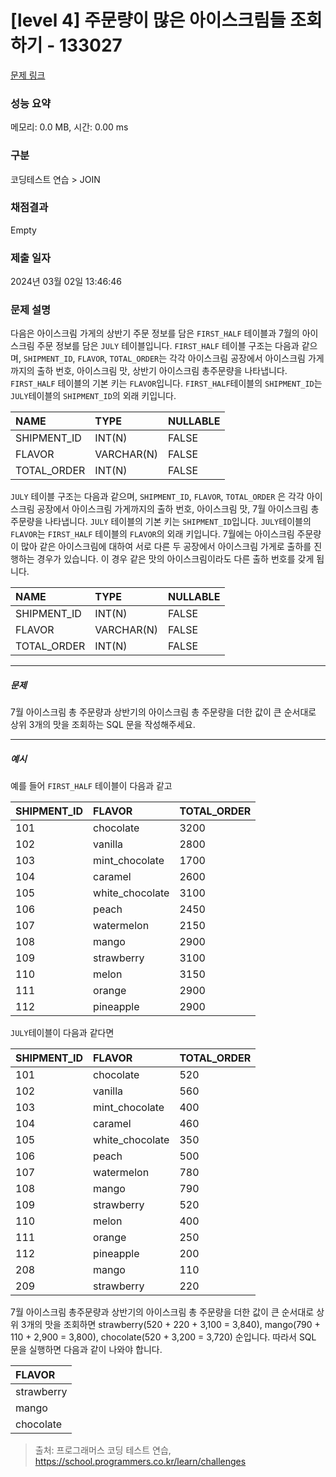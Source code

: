 # [level 4] 주문량이 많은 아이스크림들 조회하기 - 133027 

[문제 링크](https://school.programmers.co.kr/learn/courses/30/lessons/133027) 

### 성능 요약

메모리: 0.0 MB, 시간: 0.00 ms

### 구분

코딩테스트 연습 > JOIN

### 채점결과

Empty

### 제출 일자

2024년 03월 02일 13:46:46

### 문제 설명

<p>다음은 아이스크림 가게의 상반기 주문 정보를 담은 <code>FIRST_HALF</code> 테이블과 7월의 아이스크림 주문 정보를 담은 <code>JULY</code> 테이블입니다. <code>FIRST_HALF</code> 테이블 구조는 다음과 같으며, <code>SHIPMENT_ID</code>, <code>FLAVOR</code>, <code>TOTAL_ORDER</code>는 각각 아이스크림 공장에서 아이스크림 가게까지의 출하 번호, 아이스크림 맛, 상반기 아이스크림 총주문량을 나타냅니다. <code>FIRST_HALF</code> 테이블의 기본 키는 <code>FLAVOR</code>입니다. <code>FIRST_HALF</code>테이블의 <code>SHIPMENT_ID</code>는 <code>JULY</code>테이블의 <code>SHIPMENT_ID</code>의 외래 키입니다. </p>
<table class="table">
        <thead><tr>
<th style="text-align: left">NAME</th>
<th style="text-align: left">TYPE</th>
<th>NULLABLE</th>
</tr>
</thead>
        <tbody><tr>
<td style="text-align: left">SHIPMENT_ID</td>
<td style="text-align: left">INT(N)</td>
<td>FALSE</td>
</tr>
<tr>
<td style="text-align: left">FLAVOR</td>
<td style="text-align: left">VARCHAR(N)</td>
<td>FALSE</td>
</tr>
<tr>
<td style="text-align: left">TOTAL_ORDER</td>
<td style="text-align: left">INT(N)</td>
<td>FALSE</td>
</tr>
</tbody>
      </table>
<p><code>JULY</code> 테이블 구조는 다음과 같으며, <code>SHIPMENT_ID</code>, <code>FLAVOR</code>, <code>TOTAL_ORDER</code> 은 각각 아이스크림 공장에서 아이스크림 가게까지의 출하 번호, 아이스크림 맛, 7월 아이스크림 총주문량을 나타냅니다.  <code>JULY</code> 테이블의 기본 키는 <code>SHIPMENT_ID</code>입니다. <code>JULY</code>테이블의 <code>FLAVOR</code>는 <code>FIRST_HALF</code> 테이블의  <code>FLAVOR</code>의 외래 키입니다. 7월에는 아이스크림 주문량이 많아 같은 아이스크림에 대하여 서로 다른 두 공장에서 아이스크림 가게로 출하를 진행하는 경우가 있습니다. 이 경우 같은 맛의 아이스크림이라도 다른 출하 번호를 갖게 됩니다.</p>
<table class="table">
        <thead><tr>
<th style="text-align: left">NAME</th>
<th style="text-align: left">TYPE</th>
<th>NULLABLE</th>
</tr>
</thead>
        <tbody><tr>
<td style="text-align: left">SHIPMENT_ID</td>
<td style="text-align: left">INT(N)</td>
<td>FALSE</td>
</tr>
<tr>
<td style="text-align: left">FLAVOR</td>
<td style="text-align: left">VARCHAR(N)</td>
<td>FALSE</td>
</tr>
<tr>
<td style="text-align: left">TOTAL_ORDER</td>
<td style="text-align: left">INT(N)</td>
<td>FALSE</td>
</tr>
</tbody>
      </table>
<hr>

<h5>문제</h5>

<p>7월 아이스크림 총 주문량과 상반기의 아이스크림 총 주문량을 더한 값이 큰 순서대로 상위 3개의 맛을 조회하는 SQL 문을 작성해주세요. </p>

<hr>

<h5>예시</h5>

<p>예를 들어 <code>FIRST_HALF</code> 테이블이 다음과 같고</p>
<table class="table">
        <thead><tr>
<th style="text-align: left">SHIPMENT_ID</th>
<th style="text-align: left">FLAVOR</th>
<th>TOTAL_ORDER</th>
</tr>
</thead>
        <tbody><tr>
<td style="text-align: left">101</td>
<td style="text-align: left">chocolate</td>
<td>3200</td>
</tr>
<tr>
<td style="text-align: left">102</td>
<td style="text-align: left">vanilla</td>
<td>2800</td>
</tr>
<tr>
<td style="text-align: left">103</td>
<td style="text-align: left">mint_chocolate</td>
<td>1700</td>
</tr>
<tr>
<td style="text-align: left">104</td>
<td style="text-align: left">caramel</td>
<td>2600</td>
</tr>
<tr>
<td style="text-align: left">105</td>
<td style="text-align: left">white_chocolate</td>
<td>3100</td>
</tr>
<tr>
<td style="text-align: left">106</td>
<td style="text-align: left">peach</td>
<td>2450</td>
</tr>
<tr>
<td style="text-align: left">107</td>
<td style="text-align: left">watermelon</td>
<td>2150</td>
</tr>
<tr>
<td style="text-align: left">108</td>
<td style="text-align: left">mango</td>
<td>2900</td>
</tr>
<tr>
<td style="text-align: left">109</td>
<td style="text-align: left">strawberry</td>
<td>3100</td>
</tr>
<tr>
<td style="text-align: left">110</td>
<td style="text-align: left">melon</td>
<td>3150</td>
</tr>
<tr>
<td style="text-align: left">111</td>
<td style="text-align: left">orange</td>
<td>2900</td>
</tr>
<tr>
<td style="text-align: left">112</td>
<td style="text-align: left">pineapple</td>
<td>2900</td>
</tr>
</tbody>
      </table>
<p><code>JULY</code>테이블이 다음과 같다면</p>
<table class="table">
        <thead><tr>
<th style="text-align: left">SHIPMENT_ID</th>
<th style="text-align: left">FLAVOR</th>
<th>TOTAL_ORDER</th>
</tr>
</thead>
        <tbody><tr>
<td style="text-align: left">101</td>
<td style="text-align: left">chocolate</td>
<td>520</td>
</tr>
<tr>
<td style="text-align: left">102</td>
<td style="text-align: left">vanilla</td>
<td>560</td>
</tr>
<tr>
<td style="text-align: left">103</td>
<td style="text-align: left">mint_chocolate</td>
<td>400</td>
</tr>
<tr>
<td style="text-align: left">104</td>
<td style="text-align: left">caramel</td>
<td>460</td>
</tr>
<tr>
<td style="text-align: left">105</td>
<td style="text-align: left">white_chocolate</td>
<td>350</td>
</tr>
<tr>
<td style="text-align: left">106</td>
<td style="text-align: left">peach</td>
<td>500</td>
</tr>
<tr>
<td style="text-align: left">107</td>
<td style="text-align: left">watermelon</td>
<td>780</td>
</tr>
<tr>
<td style="text-align: left">108</td>
<td style="text-align: left">mango</td>
<td>790</td>
</tr>
<tr>
<td style="text-align: left">109</td>
<td style="text-align: left">strawberry</td>
<td>520</td>
</tr>
<tr>
<td style="text-align: left">110</td>
<td style="text-align: left">melon</td>
<td>400</td>
</tr>
<tr>
<td style="text-align: left">111</td>
<td style="text-align: left">orange</td>
<td>250</td>
</tr>
<tr>
<td style="text-align: left">112</td>
<td style="text-align: left">pineapple</td>
<td>200</td>
</tr>
<tr>
<td style="text-align: left">208</td>
<td style="text-align: left">mango</td>
<td>110</td>
</tr>
<tr>
<td style="text-align: left">209</td>
<td style="text-align: left">strawberry</td>
<td>220</td>
</tr>
</tbody>
      </table>
<p>7월 아이스크림 총주문량과 상반기의 아이스크림 총 주문량을 더한 값이 큰 순서대로 상위 3개의 맛을 조회하면 strawberry(520 + 220 + 3,100 = 3,840), mango(790 + 110 + 2,900 = 3,800), chocolate(520 + 3,200 = 3,720) 순입니다. 따라서 SQL 문을 실행하면 다음과 같이 나와야 합니다. </p>
<table class="table">
        <thead><tr>
<th style="text-align: left">FLAVOR</th>
</tr>
</thead>
        <tbody><tr>
<td style="text-align: left">strawberry</td>
</tr>
<tr>
<td style="text-align: left">mango</td>
</tr>
<tr>
<td style="text-align: left">chocolate</td>
</tr>
</tbody>
      </table>

> 출처: 프로그래머스 코딩 테스트 연습, https://school.programmers.co.kr/learn/challenges